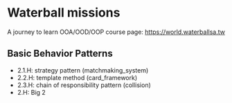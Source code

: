 # Waterball missions
A journey to learn OOA/OOD/OOP
course page: https://world.waterballsa.tw

## Basic Behavior Patterns
- 2.1.H: strategy pattern (matchmaking_system)
- 2.2.H: template method (card_framework)
- 2.3.H: chain of responsibility pattern (collision)
- 2.H: Big 2
